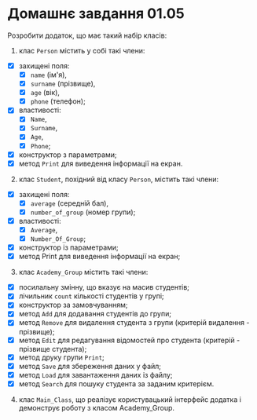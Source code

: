 ﻿# Домашнє завдання 01.05

Розробити додаток, що має такий набір класів:

1) клас `Person` містить у собі такі члени:  
- [x] захищені поля:  
	- [x] `name` (ім'я),   
	- [x] `surname` (прізвище),  
	- [x] `age` (вік),  
	- [x] `phone` (телефон);  
- [x] властивості:  
	- [x] `Name`,  
	- [x] `Surname`,  
	- [x] `Age`,  
	- [x] `Phone`; 
- [x] конструктор з параметрами;  
- [x] метод `Print` для виведення інформації на екран.  

2) клас `Student`, похідний від класу `Person`, містить такі члени:  
- [x] захищені поля: 
	- [x] `average` (середній бал),  
	- [x] `number_of_group` (номер групи);  
- [x] властивості:  
	- [x] `Average`,  
	- [x] `Number_Of_Group`;  
- [x] конструктор із параметрами;  
- [x] метод Print для виведення інформації на екран;

3) клас `Academy_Group` містить такі члени:  
- [x] посилальну змінну, що вказує на масив студентів;  
- [x] лічильник `count` кількості студентів у групі;  
- [x] конструктор за замовчуванням;  
- [x] метод `Add` для додавання студентів до групи;  
- [x] метод `Remove` для видалення студента з групи (критерій видалення - прізвище);
- [x] метод `Edit` для редагування відомостей про студента (критерій - прізвище студента);
- [x] метод друку групи `Print`;
- [x] метод `Save` для збереження даних у файл;
- [x] метод `Load` для завантаження даних із файлу;
- [x] метод `Search` для пошуку студента за заданим критерієм.

4) клас `Main_Class`, що реалізує користувацький інтерфейс додатка і демонструє роботу з класом Academy_Group.